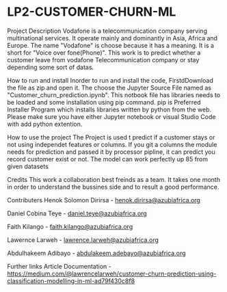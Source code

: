 # LP2-CUSTOMER-CHURN-ML
Project Description
Vodafone is a telecommunication company serving multinational services. It operate mainly and dominantly in Asia, Africa and Europe. The name "Vodafone" is choose because it has a meaning. It is a short for "Voice over fone(Phone)". This work is to predict whether a customer leave from vodafone Telecommunication company or stay depending some sort of datas.

How to run and install
Inorder to run and install the code, FirstdDownload the file as zip and open it. The choose the Jupyter Source File named as "Customer_churn_prediction.ipynb". This notbook file has libraries needs to be loaded and some installation using pip command. pip is Preferred Installer Program which installs libraries written by python from the web. Please make sure you have either Jupyter notebook or visual Studio Code with add python extention.

How to use the project
The Project is used t predict if a customer stays or not using independet features or columns. If you git a columns the module needs for prediction and passed it by processor pipline, it can predict you record customer exist or not. The model can work perfectly up 85 from given datasets

Credits
This work a collaboration best freinds as a team. It takes one month in order to understand the bussines side and to result a good performance.

Contributers
Henok Solomon Dirirsa - henok.dirirsa@azubiafrica.org

Daniel Cobina Teye - daniel.teye@azubiafrica.org

Faith Kilango - faith.kilango@azubiafrica.org

Lawernce Larweh - lawrence.larweh@azubiafrica.org

Abdulhakeem Adibayo - abdulakeem.adebayo@azubiafrica.org

Further links
Article Documentation - https://medium.com/@lawrencelarweh/customer-churn-prediction-using-classification-modelling-in-ml-ad79f430c8f8
